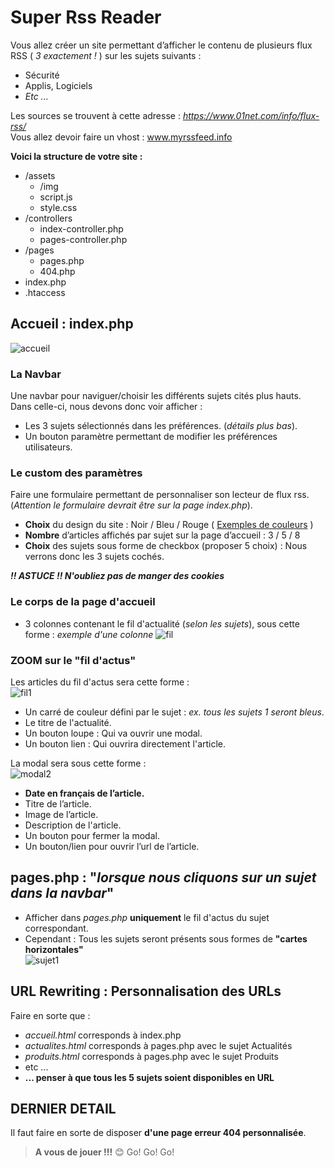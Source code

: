 # Super Rss Reader

Vous allez créer un site permettant d’afficher le contenu de plusieurs flux RSS ( *3 exactement !* ) sur les sujets suivants :

- Sécurité
- Applis, Logiciels
- *Etc ...*

Les sources se trouvent à cette adresse : *<https://www.01net.com/info/flux-rss/>*  
Vous allez devoir faire un vhost : www.myrssfeed.info  

**Voici la structure de votre site :**

- /assets
  - /img
  - script.js
  - style.css
- /controllers
  - index-controller.php
  - pages-controller.php
- /pages
  - pages.php
  - 404.php
- index.php
- .htaccess

## Accueil : index.php

![accueil](vues/accueil.PNG)  

### La Navbar

Une navbar pour naviguer/choisir les différents sujets cités plus hauts.  
Dans celle-ci, nous devons donc voir afficher :

- Les 3 sujets sélectionnés dans les préférences. (*détails plus bas*).
- Un bouton paramètre permettant de modifier les préférences utilisateurs.

### Le custom des paramètres

Faire une formulaire permettant de personnaliser son lecteur de flux rss. (*Attention le formulaire devrait être sur la page index.php*).

- **Choix** du design du site : Noir / Bleu / Rouge ( [Exemples de couleurs](themes) )
- **Nombre** d’articles affichés par sujet sur la page d’accueil : 3 / 5 / 8  
- **Choix** des sujets sous forme de checkbox (proposer 5 choix) : Nous verrons donc les 3 sujets cochés.

***!! ASTUCE !! N'oubliez pas de manger des cookies***

### Le corps de la page d'accueil

- 3 colonnes contenant le fil d'actualité (*selon les sujets*), sous cette forme : *exemple d'une colonne*
![fil](vues/fil.PNG)  

### ZOOM sur le "fil d'actus"

Les articles du fil d'actus sera cette forme :  
![fil1](vues/fil1.PNG)  

- Un carré de couleur défini par le sujet : *ex. tous les sujets 1 seront bleus*.
- Le titre de l'actualité.
- Un bouton loupe : Qui va ouvrir une modal.
- Un bouton lien : Qui ouvrira directement l'article.  

La modal sera sous cette forme :  
![modal2](vues/modal2.PNG)  

- **Date en français de l’article.**
- Titre de l’article.
- Image de l’article.
- Description de l'article.
- Un bouton pour fermer la modal.
- Un bouton/lien pour ouvrir l’url de l’article.

## pages.php : "*lorsque nous cliquons sur un sujet dans la navbar*"

- Afficher dans *pages.php* **uniquement** le fil d'actus du sujet correspondant.  
- Cependant : Tous les sujets seront présents sous formes de **"cartes horizontales"**  
![sujet1](vues/sujet1.PNG)

## URL Rewriting : Personnalisation des URLs

Faire en sorte que :

- *accueil.html* corresponds à index.php
- *actualites.html* corresponds à pages.php avec le sujet Actualités
- *produits.html* corresponds à pages.php avec le sujet Produits
- etc ...
- **... penser à que tous les 5 sujets soient disponibles en URL**

## DERNIER DETAIL

Il faut faire en sorte de disposer **d'une page erreur 404 personnalisée**.

> **A vous de jouer !!!** 😊 Go! Go! Go!
